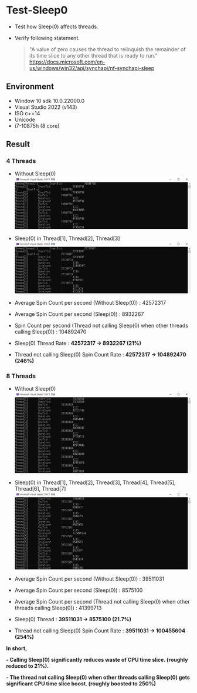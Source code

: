 # Test-Sleep0

- Test how Sleep(0) affects threads.
- Verify following statement.

    >"A value of zero causes the thread to relinquish the remainder of its time slice to any other thread that is ready to run."
<https://docs.microsoft.com/en-us/windows/win32/api/synchapi/nf-synchapi-sleep>

## Environment

- Window 10 sdk 10.0.22000.0
- Visual Studio 2022 (v143)
- ISO c++14
- Unicode
- i7-10875h (8 core)

## Result

### 4 Threads

- Without Sleep(0)
![1](WithoutSleep0_1_Fix.png)

- Sleep(0) in Thread[1], Thread[2], Thread[3]
![2](Sleep0_1_Fix.png)

- Average Spin Count per second (Without Sleep(0)) : 42572317
- Average Spin Count per second (Sleep(0)) : 8932267
- Spin Count per second (Thread not calling Sleep(0) when other threads calling Sleep(0)) : 104892470

- Sleep(0) Thread Rate : **42572317 -> 8932267 (21%)**
- Thread not calling Sleep(0) Spin Count Rate : **42572317 -> 104892470 (246%)**

### 8 Threads

- Without Sleep(0)
![3](WithoutSleep0_8Thread_Fix.png)

- Sleep(0) in Thread[1], Thread[2], Thread[3], Thread[4], Thread[5], Thread[6], Thread[7]
![4](Sleep0_8Thread_Fix.png)

- Average Spin Count per second (Without Sleep(0)) : 39511031
- Average Spin Count per second (Sleep(0)) : 8575100
- Average Spin Count per second (Thread not calling Sleep(0) when other threads calling Sleep(0)) : 41399713

- Sleep(0) Thread : **39511031 -> 8575100 (21.7%)**
- Thread not calling Sleep(0) Spin Count Rate : **39511031 -> 100455604 (254%)**

**In short,**

**- Calling Sleep(0) significantly reduces waste of CPU time slice. (roughly reduced to 21%).**

**- The thread not calling Sleep(0) when other threads calling Sleep(0) gets significant CPU time slice boost. (roughly boosted to 250%)**
